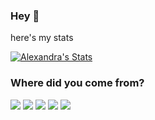 ### Hey 👋

here's my stats

[![Alexandra's Stats](https://github-readme-stats.vercel.app/api?username=realmousy)](https://github.com/anuraghazra/github-readme-stats)

### **Where did you come from?**

[![](https://api.gh-polls.com/poll/01FQ1PC5ZETR5QBBCDBTXPTAZE/Linkedin)](https://api.gh-polls.com/poll/01FQ1PC5ZETR5QBBCDBTXPTAZE/Linkedin/vote)
[![](https://api.gh-polls.com/poll/01FQ1PC5ZETR5QBBCDBTXPTAZE/HH)](https://api.gh-polls.com/poll/01FQ1PC5ZETR5QBBCDBTXPTAZE/HH/vote)
[![](https://api.gh-polls.com/poll/01FQ1PC5ZETR5QBBCDBTXPTAZE/Indeed)](https://api.gh-polls.com/poll/01FQ1PC5ZETR5QBBCDBTXPTAZE/Indeed/vote)
[![](https://api.gh-polls.com/poll/01FQ1PC5ZETR5QBBCDBTXPTAZE/Random%20Search)](https://api.gh-polls.com/poll/01FQ1PC5ZETR5QBBCDBTXPTAZE/Random%20Search/vote)
[![](https://api.gh-polls.com/poll/01FQ1PC5ZETR5QBBCDBTXPTAZE/ImUrFriend%F0%9F%8C%9A)](https://api.gh-polls.com/poll/01FQ1PC5ZETR5QBBCDBTXPTAZE/ImUrFriend%F0%9F%8C%9A/vote)
